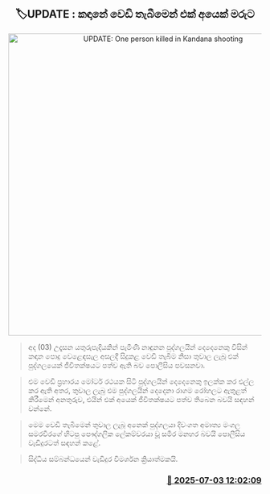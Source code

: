 <p align='center'><b><h2 align='center' title='UPDATE: One person killed in Kandana shooting'>🏷UPDATE : කඳානේ වෙඩි තැබීමෙන් එක් අයෙක් මරුට</h2></b></p>
<p align='center'><img src='https://helakuru.sgp1.cdn.digitaloceanspaces.com/esana/images/lib/crime-death.jpg' width='600' alt='UPDATE: One person killed in Kandana shooting'></p>

> අද (03) උදෑසන යතුරුපැදියකින් පැමිණි නාඳුනන පුද්ගලයින් දෙදෙනෙකු විසින් කඳාන පොදු වෙළෙඳසැල අසලදී සිදුකළ වෙඩි තැබීම නිසා තුවාල ලැබූ එක් පුද්ගලයෙක් ජීවිතක්ෂයට පත්ව ඇති බව පොලීසිය පවසනවා.

> එම වෙඩි ප්‍රහාරය මෝටර් රථයක සිටි පුද්ගලයින් දෙදෙනෙකු ඉලක්ක කර එල්ල කර ඇති අතර, තුවාල ලැබු එම පුද්ගලයින් දෙදෙනා රාගම රෝහලට ඇතුළත් කිරීමෙන් අනතුරුව, එයින් එක් අයෙක් ජීවිතක්ෂයට පත්ව තිබෙන බවයි සඳහන් වන්නේ.

> මෙම වෙඩි තැබීමෙන් තුවාල ලැබූ අනෙක් පුද්ගලයා දිවංගත අමාත්‍ය මංගල සමරවීරගේ හිටපු පෞද්ගලික ලේකම්වරයා වූූ සමීර මනහර බවයි පොලීසිය වැඩිදුරටත් සඳහන් කළේ.

> සිද්ධිය සම්බන්ධයෙන් වැඩිදුර විමර්ශන ක්‍රියාත්මකයි.



<h3 align='right'><a href='https://www.helakuru.lk/esana/p/111553/'>📅 2025-07-03 12:02:09</a></h3>
